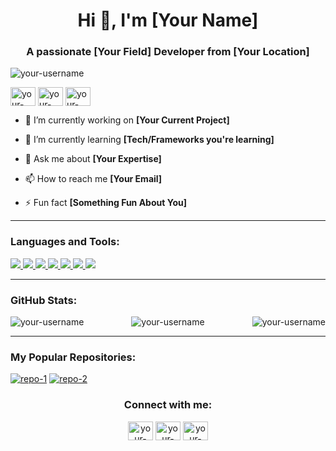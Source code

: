 <!-- Header Section -->
<h1 align="center">Hi 👋, I'm [Your Name]</h1>
<h3 align="center">A passionate [Your Field] Developer from [Your Location]</h3>

<!-- Profile Views -->
<p align="left"> <img src="https://avatars.githubusercontent.com/u/144610278?v=4" alt="your-username" /> </p>

<!-- Social Links -->
<p align="left">
  <a href="https://linkedin.com/in/your-linkedin" target="blank"><img align="center" src="https://cdn.jsdelivr.net/npm/simple-icons@3.0.1/icons/linkedin.svg" alt="your-linkedin" height="30" width="40" /></a>
  <a href="https://stackoverflow.com/users/your-stackoverflow" target="blank"><img align="center" src="https://cdn.jsdelivr.net/npm/simple-icons@3.0.1/icons/stackoverflow.svg" alt="your-stackoverflow" height="30" width="40" /></a>
  <a href="https://instagram.com/your-instagram" target="blank"><img align="center" src="https://cdn.jsdelivr.net/npm/simple-icons@3.0.1/icons/instagram.svg" alt="your-instagram" height="30" width="40" /></a>
</p>

<!-- Short About Section -->
- 🔭 I’m currently working on **[Your Current Project]**

- 🌱 I’m currently learning **[Tech/Frameworks you're learning]**

- 💬 Ask me about **[Your Expertise]**

- 📫 How to reach me **[Your Email]**

- ⚡ Fun fact **[Something Fun About You]**

---

<!-- Languages and Tools -->
<h3 align="left">Languages and Tools:</h3>
<p align="left"> 
  <a href="https://www.cprogramming.com/" target="_blank"> <img src="https://img.icons8.com/color/48/000000/c-programming.png"/> </a>
  <a href="https://www.python.org" target="_blank"> <img src="https://img.icons8.com/color/48/000000/python.png"/> </a>
  <a href="https://www.javascript.com/" target="_blank"> <img src="https://img.icons8.com/color/48/000000/javascript.png"/> </a>
  <a href="https://reactjs.org/" target="_blank"> <img src="https://img.icons8.com/color/48/000000/react-native.png"/> </a>
  <a href="https://nodejs.org/en/" target="_blank"> <img src="https://img.icons8.com/color/48/000000/nodejs.png"/> </a>
  <a href="https://git-scm.com/" target="_blank"> <img src="https://img.icons8.com/color/48/000000/git.png"/> </a>
  <a href="https://www.mongodb.com/" target="_blank"> <img src="https://img.icons8.com/color/48/000000/mongodb.png"/> </a>
</p>

---

<!-- GitHub Stats -->
<h3 align="left">GitHub Stats:</h3>
<p>
  <img align="left" src="https://github-readme-stats.vercel.app/api?username=your-username&show_icons=true&theme=dark" alt="your-username" />
  <img align="right" src="https://github-readme-stats.vercel.app/api/top-langs?username=your-username&show_icons=true&theme=dark&layout=compact" alt="your-username" />
</p>

<!-- Contributions -->
<p align="center">
  <img src="https://github-readme-streak-stats.herokuapp.com/?user=your-username&theme=dark" alt="your-username" />
</p>

---

<!-- Popular Repositories -->
<h3 align="left">My Popular Repositories:</h3>
<p align="left">
  <a href="https://github.com/your-username/repo-1"><img src="https://github-readme-stats.vercel.app/api/pin/?username=your-username&repo=repo-1&theme=dark" alt="repo-1" /></a>
  <a href="https://github.com/your-username/repo-2"><img src="https://github-readme-stats.vercel.app/api/pin/?username=your-username&repo=repo-2&theme=dark" alt="repo-2" /></a>
</p>

<!-- Footer Section -->
<h3 align="center">Connect with me:</h3>
<p align="center">
  <a href="https://twitter.com/your-twitter" target="blank"><img align="center" src="https://cdn.jsdelivr.net/npm/simple-icons@3.0.1/icons/twitter.svg" alt="your-twitter" height="30" width="40" /></a>
  <a href="https://linkedin.com/in/your-linkedin" target="blank"><img align="center" src="https://cdn.jsdelivr.net/npm/simple-icons@3.0.1/icons/linkedin.svg" alt="your-linkedin" height="30" width="40" /></a>
  <a href="https://instagram.com/your-instagram" target="blank"><img align="center" src="https://cdn.jsdelivr.net/npm/simple-icons@3.0.1/icons/instagram.svg" alt="your-instagram" height="30" width="40" /></a>
</p>
